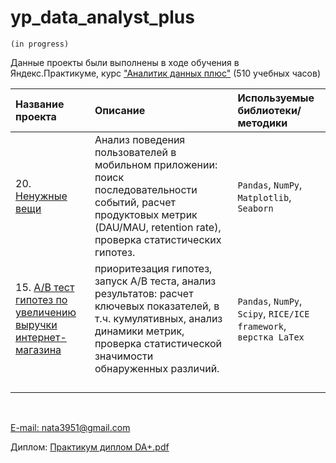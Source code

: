 # yp_data_analyst_plus
`(in progress)`

Данные проекты были выполнены в ходе обучения в Яндекс.Практикуме, 
курс ["Аналитик данных плюс"](https://practicum.yandex.ru/data-analyst-plus/) (510 учебных часов)

| Название проекта | Описание | Используемые библиотеки/методики | 
| :---------------------- | :---------------------- | :---------------------- |
|20. [Ненужные вещи](https://github.com/Nata3951/YP_data_analyst_plus/blob/e03f93d2047ab795bef7c796134417a740b4c615/client-behavior/220526%20mobile%20app%20clean.ipynb) | Анализ поведения пользователей в мобильном приложении: поиск последовательности событий, расчет продуктовых метрик (DAU/MAU, retention rate), проверка статистических гипотез.| `Pandas`, `NumPy`, `Matplotlib`, `Seaborn` |
|15. [A/В тест гипотез по увеличению выручки интернет-магазина]()|приоритезация гипотез, запуск А/В теста, анализ результатов: расчет ключевых показателей, в т.ч. кумулятивных, анализ динамики метрик, проверка статистической значимости обнаруженных различий.|`Pandas`, `NumPy`, `Scipy`, `RICE/ICE framework`, `верстка LaTex`|
|||
|||
|||
|||


<br>
  
[E-mail: nata3951@gmail.com](mailto:nata3951@gmail.com) 

Диплом: [Практикум диплом DA+.pdf](https://github.com/Nata3951/YP_data_analyst_plus/files/8843755/DA%2B.pdf)
